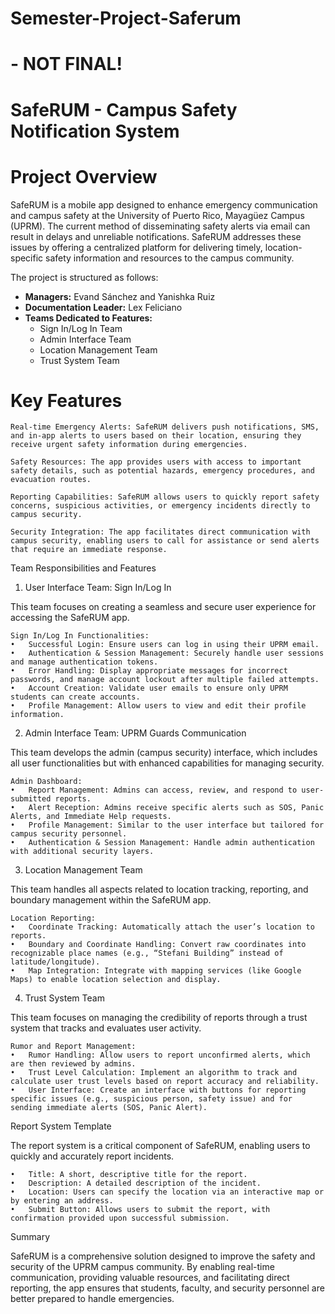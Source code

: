 # Semester-Project-Saferum
# - NOT FINAL!

# SafeRUM - Campus Safety Notification System

# Project Overview

SafeRUM is a mobile app designed to enhance emergency communication and campus safety at the University of Puerto Rico, Mayagüez Campus (UPRM). The current method of disseminating safety alerts via email can result in delays and unreliable notifications. SafeRUM addresses these issues by offering a centralized platform for delivering timely, location-specific safety information and resources to the campus community.

The project is structured as follows:
- **Managers:** Evand Sánchez and Yanishka Ruiz
- **Documentation Leader:** Lex Feliciano
- **Teams Dedicated to Features:**
  - Sign In/Log In Team
  - Admin Interface Team
  - Location Management Team
  - Trust System Team

# Key Features

    Real-time Emergency Alerts: SafeRUM delivers push notifications, SMS, and in-app alerts to users based on their location, ensuring they receive urgent safety information during emergencies.

    Safety Resources: The app provides users with access to important safety details, such as potential hazards, emergency procedures, and evacuation routes.

    Reporting Capabilities: SafeRUM allows users to quickly report safety concerns, suspicious activities, or emergency incidents directly to campus security.

    Security Integration: The app facilitates direct communication with campus security, enabling users to call for assistance or send alerts that require an immediate response.

Team Responsibilities and Features

1. User Interface Team: Sign In/Log In

This team focuses on creating a seamless and secure user experience for accessing the SafeRUM app.

	Sign In/Log In Functionalities:
	•	Successful Login: Ensure users can log in using their UPRM email.
	•	Authentication & Session Management: Securely handle user sessions and manage authentication tokens.
	•	Error Handling: Display appropriate messages for incorrect passwords, and manage account lockout after multiple failed attempts.
	•	Account Creation: Validate user emails to ensure only UPRM students can create accounts.
	•	Profile Management: Allow users to view and edit their profile information.

2. Admin Interface Team: UPRM Guards Communication

This team develops the admin (campus security) interface, which includes all user functionalities but with enhanced capabilities for managing security.

	Admin Dashboard:
	•	Report Management: Admins can access, review, and respond to user-submitted reports.
	•	Alert Reception: Admins receive specific alerts such as SOS, Panic Alerts, and Immediate Help requests.
	•	Profile Management: Similar to the user interface but tailored for campus security personnel.
	•	Authentication & Session Management: Handle admin authentication with additional security layers.

3. Location Management Team

This team handles all aspects related to location tracking, reporting, and boundary management within the SafeRUM app.

	Location Reporting:
	•	Coordinate Tracking: Automatically attach the user’s location to reports.
	•	Boundary and Coordinate Handling: Convert raw coordinates into recognizable place names (e.g., “Stefani Building” instead of latitude/longitude).
	•	Map Integration: Integrate with mapping services (like Google Maps) to enable location selection and display.

4. Trust System Team

This team focuses on managing the credibility of reports through a trust system that tracks and evaluates user activity.

	Rumor and Report Management:
	•	Rumor Handling: Allow users to report unconfirmed alerts, which are then reviewed by admins.
	•	Trust Level Calculation: Implement an algorithm to track and calculate user trust levels based on report accuracy and reliability.
	•	User Interface: Create an interface with buttons for reporting specific issues (e.g., suspicious person, safety issue) and for sending immediate alerts (SOS, Panic Alert).

Report System Template

The report system is a critical component of SafeRUM, enabling users to quickly and accurately report incidents.

	•	Title: A short, descriptive title for the report.
	•	Description: A detailed description of the incident.
	•	Location: Users can specify the location via an interactive map or by entering an address.
	•	Submit Button: Allows users to submit the report, with confirmation provided upon successful submission.

Summary

SafeRUM is a comprehensive solution designed to improve the safety and security of the UPRM campus community. By enabling real-time communication, providing valuable resources, and facilitating direct reporting, the app ensures that students, faculty, and security personnel are better prepared to handle emergencies.

